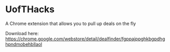 # UofTHacks

A Chrome extension that allows you to pull up deals on the fly

Download here: https://chrome.google.com/webstore/detail/dealfinder/fgppajppghkbgpdhghpndmobehbllaol
